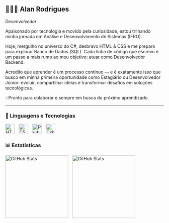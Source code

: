 ## 👨🏾‍💻 Alan Rodrigues

*Desenvolvedor* 

Apaixonado por tecnologia e movido pela curiosidade, estou trilhando minha jornada em Análise e Desenvolvimento de Sistemas (IFRO).

Hoje, mergulho no universo do C#, desbravo HTML & CSS e me preparo para explorar Banco de Dados (SQL). Cada linha de código que escrevo é um passo a mais rumo ao meu objetivo: atuar como Desenvolvedor Backend.

Acredito que aprender é um processo contínuo — e é exatamente isso que busco em minha primeira oportunidade como Estagiário ou Desenvolvedor Júnior: evoluir, compartilhar ideias e transformar desafios em soluções tecnológicas.

💡Pronto para colaborar e sempre em busca do próximo aprendizado.

---

### 🤖 Linguagens e Tecnologias

          
<img 
    align="left" 
    alt="HTML"
    title="HTML" 
    width="30px" 
    style="padding-right: 10px;" 
    src="https://cdn.jsdelivr.net/gh/devicons/devicon@latest/icons/html5/html5-original.svg" 
/>
<img 
    align="left" 
    alt="CSS" 
    title="CSS"
    width="30px" 
    style="padding-right: 10px;" 
    src="https://cdn.jsdelivr.net/gh/devicons/devicon@latest/icons/css3/css3-original.svg" 
/>

<img 
    align="left" 
    alt="Python" 
    title="Python"
    width="30px" 
    style="padding-right: 10px;" 
    src="https://cdn.jsdelivr.net/gh/devicons/devicon@latest/icons/python/python-original.svg" 
/>
<img 
    align="left" 
    alt="Cshap" 
    title="Cshap"
    width="30px" 
    src="https://cdn.jsdelivr.net/gh/devicons/devicon@latest/icons/csharp/csharp-original.svg" />
<br/>
<br/>


### 📊 Estatísticas

<p>
  <img 
    align="left" 
    alt="GitHub Stats" 
    height="200" 
    style="padding-right: 10px;" 
    src="https://github-readme-stats.vercel.app/api?username=&show_icons=true&theme=tokyonight&include_all_commits=true&locale=pt-br" 
  />

<img 
      align="left" 
      alt="GitHub Stats" 
      height="200" 
      src="https://github-readme-stats.vercel.app/api/top-langs/?username=Alanrgp&theme=tokyonight&layout=compact&custom_title=Tecnologias&langs_count=9"
  />

</p>


